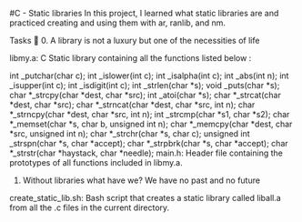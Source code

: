 #C - Static libraries
In this project, I learned what static libraries are and practiced creating and using them with ar, ranlib, and nm.

Tasks 📃
0. A library is not a luxury but one of the necessities of life

libmy.a: C Static library containing all the functions listed below :

int _putchar(char c);
int _islower(int c);
int _isalpha(int c);
int _abs(int n);
int _isupper(int c);
int _isdigit(int c);
int _strlen(char *s);
void _puts(char *s);
char *_strcpy(char *dest, char *src);
int _atoi(char *s);
char *_strcat(char *dest, char *src);
char *_strncat(char *dest, char *src, int n);
char *_strncpy(char *dest, char *src, int n);
int _strcmp(char *s1, char *s2);
char *_memset(char *s, char b, unsigned int n);
char *_memcpy(char *dest, char *src, unsigned int n);
char *_strchr(char *s, char c);
unsigned int _strspn(char *s, char *accept);
char *_strpbrk(char *s, char *accept);
char *_strstr(char *haystack, char *needle);
main.h: Header file containing the prototypes of all functions included in libmy.a.

1. Without libraries what have we? We have no past and no future

create_static_lib.sh: Bash script that creates a static library called liball.a from all the .c files in the current directory.
